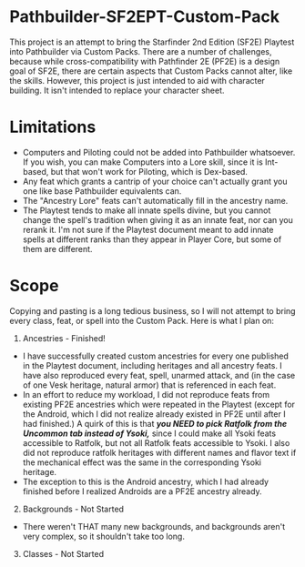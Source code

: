 # Pathbuilder-SF2EPT-Custom-Pack
  This project is an attempt to bring the Starfinder 2nd Edition (SF2E) Playtest into Pathbuilder via Custom Packs. There are a number of challenges, because while cross-compatibility with Pathfinder 2E (PF2E) is a design goal of SF2E, there are certain aspects that Custom Packs cannot alter, like the skills. However, this project is just intended to aid with character building. It isn't intended to replace your character sheet.

# Limitations
* Computers and Piloting could not be added into Pathbuilder whatsoever. If you wish, you can make Computers into a Lore skill, since it is Int-based, but that won't work for Piloting, which is Dex-based.
* Any feat which grants a cantrip of your choice can't actually grant you one like base Pathbuilder equivalents can.
* The "Ancestry Lore" feats can't automatically fill in the ancestry name.
* The Playtest tends to make all innate spells divine, but you cannot change the spell's tradition when giving it as an innate feat, nor can you rerank it. I'm not sure if the Playtest document meant to add innate spells at different ranks than they appear in Player Core, but some of them are different.

# Scope
  Copying and pasting is a long tedious business, so I will not attempt to bring every class, feat, or spell into the Custom Pack. Here is what I plan on:
1. Ancestries - Finished!
* I have successfully created custom ancestries for every one published in the Playtest document, including heritages and all ancestry feats. I have also reproduced every feat, spell, unarmed attack, and (in the case of one Vesk heritage, natural armor) that is referenced in each feat.
* In an effort to reduce my workload, I did not reproduce feats from existing PF2E ancestries which were repeated in the Playtest (except for the Android, which I did not realize already existed in PF2E until after I had finished.) A quirk of this is that _**you NEED to pick Ratfolk from the Uncommon tab instead of Ysoki,**_ since I could make all Ysoki feats accessible to Ratfolk, but not all Ratfolk feats accessible to Ysoki. I also did not reproduce ratfolk heritages with different names and flavor text if the mechanical effect was the same in the corresponding Ysoki heritage.
* The exception to this is the Android ancestry, which I had already finished before I realized Androids are a PF2E ancestry already.
2. Backgrounds - Not Started
* There weren't THAT many new backgrounds, and backgrounds aren't very complex, so it shouldn't take too long.
3. Classes - Not Started
